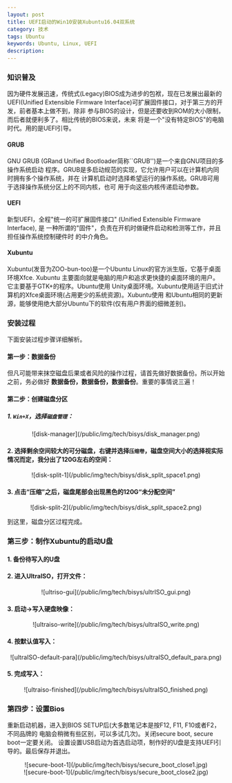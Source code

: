 ```yaml
---
layout: post
title: UEFI启动的Win10安装Xubuntu16.04双系统
category: 技术
tags: Ubuntu
keywords: Ubuntu, Linux, UEFI
description: 
---
```


### **知识普及**
因为硬件发展迅速，传统式(Legacy)BIOS成为进步的包袱，现在已发展出最新的UEFI(Unified
Extensible Firmware Interface)可扩展固件接口，对于第三方的开发，前者基本上做不到，除非
参与BIOS的设计，但是还要收到ROM的大小限制，而后者就便利多了。相比传统的BIOS来说，未来
将是一个"没有特定BIOS"的电脑时代。用的是UEFI引导。         

#### GRUB
GNU GRUB (GRand Unified Bootloader简称``GRUB'')是一个来自GNU项目的多操作系统启动
程序。GRUB是多启动规范的实现，它允许用户可以在计算机内同时拥有多个操作系统，并在
计算机启动时选择希望运行的操作系统。GRUB可用于选择操作系统分区上的不同内核，也可
用于向这些内核传递启动参数。         

#### UEFI
新型UEFI，全程"统一的可扩展固件接口" (Unified Extensible Firmware Interface), 是
一种所谓的"固件"，负责在开机时做硬件启动和检测等工作，并且担任操作系统控制硬件时
的中介角色。         

#### Xubuntu
Xubuntu(发音为ZOO-bun-too)是一个Ubuntu Linux的官方派生版，它基于桌面环境Xfce. Xubuntu
主要面向就是电脑的用户和追求更快捷的桌面环境的用户。它主要基于GTK+的程序。Ubuntu使用
Unity桌面环境。Xubuntu使用适于旧式计算机的Xfce桌面环境(占用更少的系统资源)。Xubuntu使用
和Ubuntu相同的更新源，能够使用绝大部分Ubuntu下的软件(仅有用户界面的细微差别)。      


### **安装过程**
下面安装过程步骤详细解析。    

#### **第一步：数据备份**    
但凡可能带来抹空磁盘后果或者风险的操作过程，请首先做好数据备份。所以开始之前，务必做好
**数据备份，数据备份，数据备份**。重要的事情说三遍！     

#### **第二步：创建磁盘分区**     
##### **1. `Win+X`，选择`磁盘管理`：**
<center>
![disk-manager](/public/img/tech/bisys/disk_manager.png)
</center>


#### **2. 选择剩余空间较大的可分磁盘，右键并选择`压缩卷`，磁盘空间大小的选择视实际情况而定，我分出了120G左右的空间：**
<center>
![disk-split-1](/public/img/tech/bisys/disk_split_space1.png)
</center>


#### **3. 点击“压缩”之后，磁盘尾部会出现黑色的120G“未分配空间”**
<center>
![disk-split-2](/public/img/tech/bisys/disk_split_space2.png)
</center>

到这里，磁盘分区过程完成。     


### **第三步：制作Xubuntu的启动U盘**    
#### **1. 备份待写入的U盘**     

#### **2. 进入UltraISO，打开文件：**
<center>
![ultriso-gui](/public/img/tech/bisys/ultrISO_gui.png)
</center>


#### **3. 启动->写入硬盘映像：**
<center>
![ultraiso-write](/public/img/tech/bisys/ultraISO_write.png)
</center>


#### **4. 按默认值写入：**
<center>
![ultraISO-default-para](/public/img/tech/bisys/ultraISO_default_para.png)
</center>


#### **5. 完成写入：**
<center>
![ultraiso-finished](/public/img/tech/bisys/ultraISO_finished.png)
</center>


### **第四步：设置Bios**  
重新启动机器，进入到BIOS SETUP后(大多数笔记本是按F12, F11, F10或者F2，不同品牌的
电脑会稍微有些区别，可以多试几次)。关闭secure boot, secure boot一定要关闭。
设置设置USB启动为首选启动项，制作好的U盘是支持UEFI引导的。最后保存并退出。   
<center>
![secure-boot-1](/public/img/tech/bisys/secure_boot_close1.jpg)
</center>

<center>
![secure-boot-1](/public/img/tech/bisys/secure_boot_close2.jpg)
</center>







